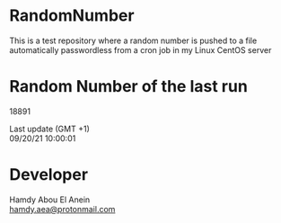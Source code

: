 # RandomNumber    
This is a test repository where a random number is pushed to a file automatically passwordless from a cron job in my Linux CentOS server    
# Random Number of the last run   
18891
      
Last update (GMT +1)    
09/20/21 10:00:01
# Developer    
Hamdy Abou El Anein   
hamdy.aea@protonmail.com
